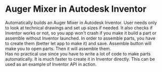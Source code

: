 # Auger Mixer in Autodesk Inventor

Automatically builds an Auger Mixer in Autodesk Inventor. User needs only to look at technical drawings and set up sizes if needed. It also checks if Inventor works or not, so you app won't crash if you make it build a part or assemble without Inventor launched. In order to assemble parts, you have to create them (better let app to make it) and save. Assemble button will make you to open parts. Then it will assemble them.<br>
Has no practical use since you have to write a lot of code to make parts automatically. It is much faster to create it in Inventor directly. This can be used as an example of Inventor API in action.
